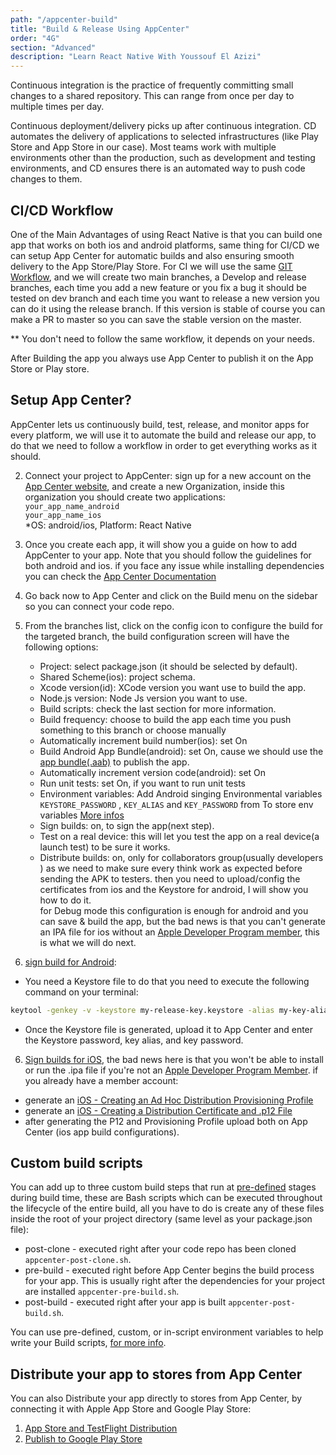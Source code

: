 ```yaml
---
path: "/appcenter-build"
title: "Build & Release Using AppCenter"
order: "4G"
section: "Advanced"
description: "Learn React Native With Youssouf El Azizi"
---
```


Continuous integration is the practice of frequently committing small changes to a shared repository. This can range from once per day to multiple times per day.

Continuous deployment/delivery picks up after continuous integration. CD automates the delivery of applications to selected infrastructures (like Play Store and App Store in our case). Most teams work with multiple environments other than the production, such as development and testing environments, and CD ensures there is an automated way to push code changes to them.

## CI/CD Workflow

One of the Main Advantages of using React Native is that you can build one app that works on both ios and android platforms, same thing for CI/CD we can setup App Center for automatic builds and also ensuring smooth delivery to the App Store/Play Store.
For CI we will use the same [GIT Workflow](https://guides.github.com/introduction/flow/), and we will create two main branches, a Develop and release branches, each time you add a new feature or you fix a bug it should be tested on dev branch and each time you want to release a new version you can do it using the release branch. If this version is stable of course you can make a PR to master so you can save the stable version on the master.

\*\* You don't need to follow the same workflow, it depends on your needs.

After Building the app you always use App Center to publish it on the App Store or Play store.

## Setup App Center?

AppCenter lets us continuously build, test, release, and monitor apps for every platform, we will use it to automate the build and release our app, to do that we need to follow a workflow in order to get everything works as it should.

2. Connect your project to AppCenter: sign up for a new account on the [App Center website](https://appcenter.ms/), and create a new Organization, inside this organization you should create two applications:<br />
   `your_app_name_android`<br />
   `your_app_name_ios`<br />
   \*OS: android/ios, Platform: React Native

3. Once you create each app, it will show you a guide on how to add AppCenter to your app. Note that you should follow the guidelines for both android and ios. if you face any issue while installing dependencies you can check the [App Center Documentation](https://docs.microsoft.com/en-us/appcenter/sdk/getting-started/react-native)

4. Go back now to App Center and click on the Build menu on the sidebar so you can connect your code repo.

5. From the branches list, click on the config icon to configure the build for the targeted branch, the build configuration screen will have the following options:
   - Project: select package.json (it should be selected by default).
   - Shared Scheme(ios): project schema.
   - Xcode version(id): XCode version you want use to build the app.
   - Node.js version: Node Js version you want to use.
   - Build scripts: check the last section for more information.
   - Build frequency: choose to build the app each time you push something to this branch or choose manually
   - Automatically increment build number(ios): set On
   - Build Android App Bundle(android): set On, cause we should use the [app bundle(.aab)](https://developer.android.com/guide/app-bundle) to publish the app.
   - Automatically increment version code(android): set On
   - Run unit tests: set On, if you want to run unit tests
   - Environment variables: Add Android singing Environmental variables `KEYSTORE_PASSWORD` , `KEY_ALIAS` and `KEY_PASSWORD` from To store env variables [More infos](https://docs.microsoft.com/en-us/appcenter/build/custom/variables/)
   - Sign builds: on, to sign the app(next step).
   - Test on a real device: this will let you test the app on a real device(a launch test) to be sure it works.
   - Distribute builds: on, only for collaborators group(usually developers ) as we need to make sure every think work as expected before sending the APK to testers.
     then you need to upload/config the certificates from ios and the Keystore for android, I will show you how to do it.<br />
     for Debug mode this configuration is enough for android and you can save & build the app, but the bad news is that you can't generate an IPA file for ios without an [Apple Developer Program member](https://developer.apple.com/programs/enroll/), this is what we will do next.
6. [sign build for Android](https://reactnative.dev/docs/signed-apk-android.html):

- You need a Keystore file to do that you need to execute the following command on your terminal:

```bash
keytool -genkey -v -keystore my-release-key.keystore -alias my-key-alias -keyalg RSA -keysize 2048 -validity 10000
```

- Once the Keystore file is generated, upload it to App Center and enter the Keystore password, key alias, and key password.

6. [Sign builds for iOS](https://docs.microsoft.com/en-us/appcenter/build/ios/code-signing), the bad news here is that you won't be able to install or run the .ipa file if you're not an [Apple Developer Program Member](https://developer.apple.com/programs/enroll/). if you already have a member account:

- generate an [iOS - Creating an Ad Hoc Distribution Provisioning Profile](https://support.magplus.com/hc/en-us/articles/204270188-iOS-Creating-an-Ad-Hoc-Distribution-Provisioning-Profile)
- generate an [iOS - Creating a Distribution Certificate and .p12 File](https://support.magplus.com/hc/en-us/articles/203808748-iOS-Creating-a-Distribution-Certificate-and-p12-File)
- after generating the P12 and Provisioning Profile upload both on App Center (ios app build configurations).

## Custom build scripts

You can add up to three custom build steps that run at [pre-defined](https://docs.microsoft.com/en-us/appcenter/build/custom/scripts/) stages during build time, these are Bash scripts which can be executed throughout the lifecycle of the entire build, all you have to do is create any of these files inside the root of your project directory (same level as your package.json file):

- post-clone - executed right after your code repo has been cloned `appcenter-post-clone.sh`.
- pre-build - executed right before App Center begins the build process for your app. This is usually right after the dependencies for your project are installed `appcenter-pre-build.sh`.
- post-build - executed right after your app is built `appcenter-post-build.sh`.

You can use pre-defined, custom, or in-script environment variables to help write your Build scripts, [for more info](https://docs.microsoft.com/en-us/appcenter/build/custom/variables/).

## Distribute your app to stores from App Center

You can also Distribute your app directly to stores from App Center, by connecting it with Apple App Store and Google Play Store:

1. [App Store and TestFlight Distribution](https://docs.microsoft.com/en-us/appcenter/distribution/stores/apple)
2. [Publish to Google Play Store](https://docs.microsoft.com/en-us/appcenter/distribution/stores/googleplay)
